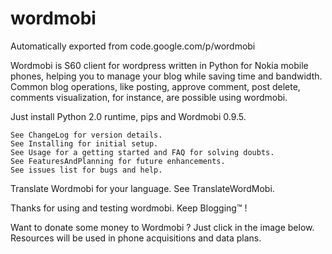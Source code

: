 # wordmobi
Automatically exported from code.google.com/p/wordmobi

Wordmobi is S60 client for wordpress written in Python for Nokia mobile phones, helping you to manage your blog while saving time and bandwidth. Common blog operations, like posting, approve comment, post delete, comments visualization, for instance, are possible using wordmobi.

Just install Python 2.0 runtime, pips and Wordmobi 0.9.5.

    See ChangeLog for version details.
    See Installing for initial setup.
    See Usage for a getting started and FAQ for solving doubts.
    See FeaturesAndPlanning for future enhancements.
    See issues list for bugs and help. 

Translate Wordmobi for your language. See TranslateWordMobi.

Thanks for using and testing wordmobi. Keep Blogging™ !

Want to donate some money to Wordmobi ? Just click in the image below.
Resources will be used in phone acquisitions and data plans. 
